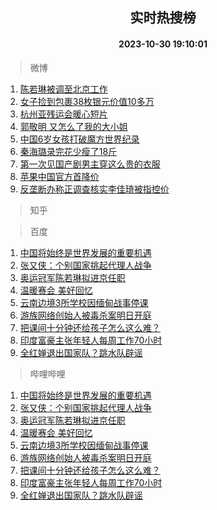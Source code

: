 <div align="center"><h2>实时热搜榜</h2><h4>2023-10-30 19:10:01</h4></div>

> 微博  

1. [陈若琳被调至北京工作](https://s.weibo.com/weibo?q=%23%E9%99%88%E8%8B%A5%E7%90%B3%E8%A2%AB%E8%B0%83%E8%87%B3%E5%8C%97%E4%BA%AC%E5%B7%A5%E4%BD%9C%23&t=31&band_rank=1&Refer=top)<br />
2. [女子捡到包裹38枚银元价值10多万](https://s.weibo.com/weibo?q=%23%E5%A5%B3%E5%AD%90%E6%8D%A1%E5%88%B0%E5%8C%85%E8%A3%B938%E6%9E%9A%E9%93%B6%E5%85%83%E4%BB%B7%E5%80%BC10%E5%A4%9A%E4%B8%87%23&t=31&band_rank=2&Refer=top)<br />
3. [杭州亚残运会暖心短片](https://s.weibo.com/weibo?q=%23%E6%9D%AD%E5%B7%9E%E4%BA%9A%E6%AE%8B%E8%BF%90%E4%BC%9A%E6%9A%96%E5%BF%83%E7%9F%AD%E7%89%87%23&t=31&band_rank=3&Refer=top)<br />
4. [郭敬明 又怎么了我的大小姐](https://s.weibo.com/weibo?q=%E9%83%AD%E6%95%AC%E6%98%8E%20%E5%8F%88%E6%80%8E%E4%B9%88%E4%BA%86%E6%88%91%E7%9A%84%E5%A4%A7%E5%B0%8F%E5%A7%90&t=31&band_rank=4&Refer=top)<br />
5. [中国6岁女孩打破魔方世界纪录](https://s.weibo.com/weibo?q=%23%E4%B8%AD%E5%9B%BD6%E5%B2%81%E5%A5%B3%E5%AD%A9%E6%89%93%E7%A0%B4%E9%AD%94%E6%96%B9%E4%B8%96%E7%95%8C%E7%BA%AA%E5%BD%95%23&t=31&band_rank=5&Refer=top)<br />
6. [秦海璐录完花少瘦了18斤](https://s.weibo.com/weibo?q=%23%E7%A7%A6%E6%B5%B7%E7%92%90%E5%BD%95%E5%AE%8C%E8%8A%B1%E5%B0%91%E7%98%A6%E4%BA%8618%E6%96%A4%23&t=31&band_rank=6&Refer=top)<br />
7. [第一次见国产剧男主穿这么贵的衣服](https://s.weibo.com/weibo?q=%23%E7%AC%AC%E4%B8%80%E6%AC%A1%E8%A7%81%E5%9B%BD%E4%BA%A7%E5%89%A7%E7%94%B7%E4%B8%BB%E7%A9%BF%E8%BF%99%E4%B9%88%E8%B4%B5%E7%9A%84%E8%A1%A3%E6%9C%8D%23&t=31&band_rank=7&Refer=top)<br />
8. [苹果中国官方首降价](https://s.weibo.com/weibo?q=%23%E8%8B%B9%E6%9E%9C%E4%B8%AD%E5%9B%BD%E5%AE%98%E6%96%B9%E9%A6%96%E9%99%8D%E4%BB%B7%23&t=31&band_rank=8&Refer=top)<br />
9. [反垄断办称正调查核实李佳琦被指控价](https://s.weibo.com/weibo?q=%23%E5%8F%8D%E5%9E%84%E6%96%AD%E5%8A%9E%E7%A7%B0%E6%AD%A3%E8%B0%83%E6%9F%A5%E6%A0%B8%E5%AE%9E%E6%9D%8E%E4%BD%B3%E7%90%A6%E8%A2%AB%E6%8C%87%E6%8E%A7%E4%BB%B7%23&t=31&band_rank=9&Refer=top)<br />

> 知乎  


> 百度  

1. [中国将始终是世界发展的重要机遇](https://www.baidu.com/s?wd=%E4%B8%AD%E5%9B%BD%E5%B0%86%E5%A7%8B%E7%BB%88%E6%98%AF%E4%B8%96%E7%95%8C%E5%8F%91%E5%B1%95%E7%9A%84%E9%87%8D%E8%A6%81%E6%9C%BA%E9%81%87&sa=fyb_news&rsv_dl=fyb_news)<br />
2. [张又侠：个别国家挑起代理人战争](https://www.baidu.com/s?wd=%E5%BC%A0%E5%8F%88%E4%BE%A0%EF%BC%9A%E4%B8%AA%E5%88%AB%E5%9B%BD%E5%AE%B6%E6%8C%91%E8%B5%B7%E4%BB%A3%E7%90%86%E4%BA%BA%E6%88%98%E4%BA%89&sa=fyb_news&rsv_dl=fyb_news)<br />
3. [奥运冠军陈若琳拟进京任职](https://www.baidu.com/s?wd=%E5%A5%A5%E8%BF%90%E5%86%A0%E5%86%9B%E9%99%88%E8%8B%A5%E7%90%B3%E6%8B%9F%E8%BF%9B%E4%BA%AC%E4%BB%BB%E8%81%8C&sa=fyb_news&rsv_dl=fyb_news)<br />
4. [温暖赛会 美好回忆](https://www.baidu.com/s?wd=%E6%B8%A9%E6%9A%96%E8%B5%9B%E4%BC%9A+%E7%BE%8E%E5%A5%BD%E5%9B%9E%E5%BF%86&sa=fyb_news&rsv_dl=fyb_news)<br />
5. [云南边境3所学校因缅甸战事停课](https://www.baidu.com/s?wd=%E4%BA%91%E5%8D%97%E8%BE%B9%E5%A2%833%E6%89%80%E5%AD%A6%E6%A0%A1%E5%9B%A0%E7%BC%85%E7%94%B8%E6%88%98%E4%BA%8B%E5%81%9C%E8%AF%BE&sa=fyb_news&rsv_dl=fyb_news)<br />
6. [游族网络创始人被毒杀案明日开庭](https://www.baidu.com/s?wd=%E6%B8%B8%E6%97%8F%E7%BD%91%E7%BB%9C%E5%88%9B%E5%A7%8B%E4%BA%BA%E8%A2%AB%E6%AF%92%E6%9D%80%E6%A1%88%E6%98%8E%E6%97%A5%E5%BC%80%E5%BA%AD&sa=fyb_news&rsv_dl=fyb_news)<br />
7. [把课间十分钟还给孩子怎么这么难？](https://www.baidu.com/s?wd=%E6%8A%8A%E8%AF%BE%E9%97%B4%E5%8D%81%E5%88%86%E9%92%9F%E8%BF%98%E7%BB%99%E5%AD%A9%E5%AD%90%E6%80%8E%E4%B9%88%E8%BF%99%E4%B9%88%E9%9A%BE%EF%BC%9F&sa=fyb_news&rsv_dl=fyb_news)<br />
8. [印度富豪主张年轻人每周工作70小时](https://www.baidu.com/s?wd=%E5%8D%B0%E5%BA%A6%E5%AF%8C%E8%B1%AA%E4%B8%BB%E5%BC%A0%E5%B9%B4%E8%BD%BB%E4%BA%BA%E6%AF%8F%E5%91%A8%E5%B7%A5%E4%BD%9C70%E5%B0%8F%E6%97%B6&sa=fyb_news&rsv_dl=fyb_news)<br />
9. [全红婵退出国家队？跳水队辟谣](https://www.baidu.com/s?wd=%E5%85%A8%E7%BA%A2%E5%A9%B5%E9%80%80%E5%87%BA%E5%9B%BD%E5%AE%B6%E9%98%9F%EF%BC%9F%E8%B7%B3%E6%B0%B4%E9%98%9F%E8%BE%9F%E8%B0%A3&sa=fyb_news&rsv_dl=fyb_news)<br />

> 哔哩哔哩  

1. [中国将始终是世界发展的重要机遇](https://www.baidu.com/s?wd=%E4%B8%AD%E5%9B%BD%E5%B0%86%E5%A7%8B%E7%BB%88%E6%98%AF%E4%B8%96%E7%95%8C%E5%8F%91%E5%B1%95%E7%9A%84%E9%87%8D%E8%A6%81%E6%9C%BA%E9%81%87&sa=fyb_news&rsv_dl=fyb_news)<br />
2. [张又侠：个别国家挑起代理人战争](https://www.baidu.com/s?wd=%E5%BC%A0%E5%8F%88%E4%BE%A0%EF%BC%9A%E4%B8%AA%E5%88%AB%E5%9B%BD%E5%AE%B6%E6%8C%91%E8%B5%B7%E4%BB%A3%E7%90%86%E4%BA%BA%E6%88%98%E4%BA%89&sa=fyb_news&rsv_dl=fyb_news)<br />
3. [奥运冠军陈若琳拟进京任职](https://www.baidu.com/s?wd=%E5%A5%A5%E8%BF%90%E5%86%A0%E5%86%9B%E9%99%88%E8%8B%A5%E7%90%B3%E6%8B%9F%E8%BF%9B%E4%BA%AC%E4%BB%BB%E8%81%8C&sa=fyb_news&rsv_dl=fyb_news)<br />
4. [温暖赛会 美好回忆](https://www.baidu.com/s?wd=%E6%B8%A9%E6%9A%96%E8%B5%9B%E4%BC%9A+%E7%BE%8E%E5%A5%BD%E5%9B%9E%E5%BF%86&sa=fyb_news&rsv_dl=fyb_news)<br />
5. [云南边境3所学校因缅甸战事停课](https://www.baidu.com/s?wd=%E4%BA%91%E5%8D%97%E8%BE%B9%E5%A2%833%E6%89%80%E5%AD%A6%E6%A0%A1%E5%9B%A0%E7%BC%85%E7%94%B8%E6%88%98%E4%BA%8B%E5%81%9C%E8%AF%BE&sa=fyb_news&rsv_dl=fyb_news)<br />
6. [游族网络创始人被毒杀案明日开庭](https://www.baidu.com/s?wd=%E6%B8%B8%E6%97%8F%E7%BD%91%E7%BB%9C%E5%88%9B%E5%A7%8B%E4%BA%BA%E8%A2%AB%E6%AF%92%E6%9D%80%E6%A1%88%E6%98%8E%E6%97%A5%E5%BC%80%E5%BA%AD&sa=fyb_news&rsv_dl=fyb_news)<br />
7. [把课间十分钟还给孩子怎么这么难？](https://www.baidu.com/s?wd=%E6%8A%8A%E8%AF%BE%E9%97%B4%E5%8D%81%E5%88%86%E9%92%9F%E8%BF%98%E7%BB%99%E5%AD%A9%E5%AD%90%E6%80%8E%E4%B9%88%E8%BF%99%E4%B9%88%E9%9A%BE%EF%BC%9F&sa=fyb_news&rsv_dl=fyb_news)<br />
8. [印度富豪主张年轻人每周工作70小时](https://www.baidu.com/s?wd=%E5%8D%B0%E5%BA%A6%E5%AF%8C%E8%B1%AA%E4%B8%BB%E5%BC%A0%E5%B9%B4%E8%BD%BB%E4%BA%BA%E6%AF%8F%E5%91%A8%E5%B7%A5%E4%BD%9C70%E5%B0%8F%E6%97%B6&sa=fyb_news&rsv_dl=fyb_news)<br />
9. [全红婵退出国家队？跳水队辟谣](https://www.baidu.com/s?wd=%E5%85%A8%E7%BA%A2%E5%A9%B5%E9%80%80%E5%87%BA%E5%9B%BD%E5%AE%B6%E9%98%9F%EF%BC%9F%E8%B7%B3%E6%B0%B4%E9%98%9F%E8%BE%9F%E8%B0%A3&sa=fyb_news&rsv_dl=fyb_news)<br />

